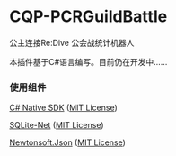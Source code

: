 # CQP-PCRGuildBattle
公主连接Re:Dive 公会战统计机器人

本插件基于C#语言编写。目前仍在开发中……

### 使用组件

[C# Native SDK](https://github.com/Jie2GG/Native.Csharp.Frame/) ([MIT License](https://github.com/Jie2GG/Native.Csharp.Frame/blob/Final/LICENSE))

[SQLite-Net](https://github.com/praeclarum/sqlite-net) ([MIT License](https://archive.codeplex.com/?p=sqlitepcl))

[Newtonsoft.Json](https://github.com/JamesNK/Newtonsoft.Json) ([MIT License](https://raw.githubusercontent.com/JamesNK/Newtonsoft.Json/master/LICENSE.md))